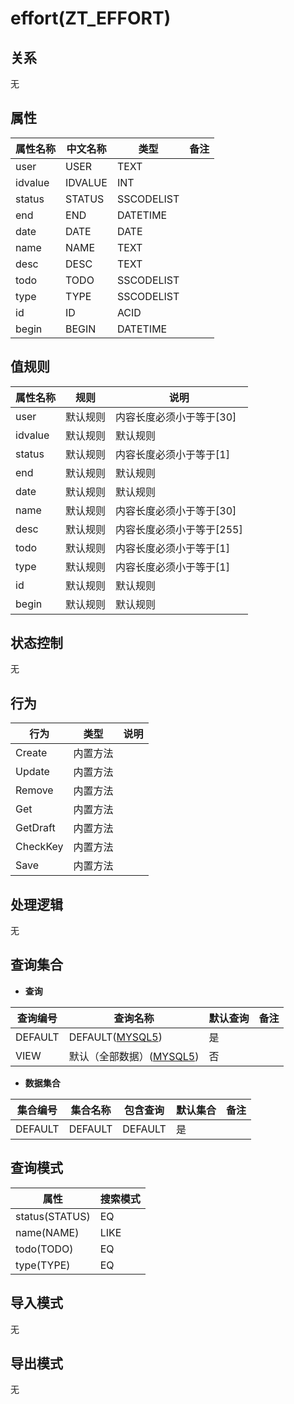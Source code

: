 # effort(ZT_EFFORT)

  

## 关系
无

## 属性

| 属性名称        |    中文名称    | 类型     |  备注  |
| --------   |------------| -----   |  -------- | 
|user|USER|TEXT|&nbsp;|
|idvalue|IDVALUE|INT|&nbsp;|
|status|STATUS|SSCODELIST|&nbsp;|
|end|END|DATETIME|&nbsp;|
|date|DATE|DATE|&nbsp;|
|name|NAME|TEXT|&nbsp;|
|desc|DESC|TEXT|&nbsp;|
|todo|TODO|SSCODELIST|&nbsp;|
|type|TYPE|SSCODELIST|&nbsp;|
|id|ID|ACID|&nbsp;|
|begin|BEGIN|DATETIME|&nbsp;|

## 值规则
| 属性名称    | 规则    |  说明  |
| --------   |------------| ----- | 
|user|默认规则|内容长度必须小于等于[30]|
|idvalue|默认规则|默认规则|
|status|默认规则|内容长度必须小于等于[1]|
|end|默认规则|默认规则|
|date|默认规则|默认规则|
|name|默认规则|内容长度必须小于等于[30]|
|desc|默认规则|内容长度必须小于等于[255]|
|todo|默认规则|内容长度必须小于等于[1]|
|type|默认规则|内容长度必须小于等于[1]|
|id|默认规则|默认规则|
|begin|默认规则|默认规则|

## 状态控制

无


## 行为
| 行为    | 类型    |  说明  |
| --------   |------------| ----- | 
|Create|内置方法|&nbsp;|
|Update|内置方法|&nbsp;|
|Remove|内置方法|&nbsp;|
|Get|内置方法|&nbsp;|
|GetDraft|内置方法|&nbsp;|
|CheckKey|内置方法|&nbsp;|
|Save|内置方法|&nbsp;|

## 处理逻辑
无

## 查询集合

* **查询**

| 查询编号 | 查询名称       | 默认查询 |   备注|
| --------  | --------   | --------   | ----- |
|DEFAULT|DEFAULT([MYSQL5](../../appendix/query_MYSQL5.md#Effort_Default))|是|&nbsp;|
|VIEW|默认（全部数据）([MYSQL5](../../appendix/query_MYSQL5.md#Effort_View))|否|&nbsp;|

* **数据集合**

| 集合编号 | 集合名称   |  包含查询  | 默认集合 |   备注|
| --------  | --------   | -------- | --------   | ----- |
|DEFAULT|DEFAULT|DEFAULT|是|&nbsp;|

## 查询模式
| 属性      |    搜索模式     |
| --------   |------------|
|status(STATUS)|EQ|
|name(NAME)|LIKE|
|todo(TODO)|EQ|
|type(TYPE)|EQ|

## 导入模式
无


## 导出模式
无
